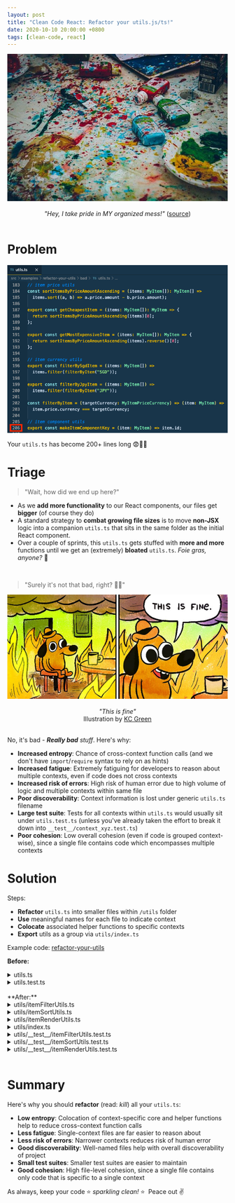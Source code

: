 ```yaml
---
layout: post
title: "Clean Code React: Refactor your utils.js/ts!"
date: 2020-10-10 20:00:00 +0800
tags: [clean-code, react]
---
```


<center>
<img src="/assets/2020-10-10-clean-code-react-refactor-utils/paint-organized-mess.jpg" />
<br />
<br />
<i>"Hey, I take pride in MY organized mess!"</i> (<a href="https://pixabay.com/photos/brush-color-colors-colours-craft-1838983/">source</a>)
</center>
<br />

# Problem

<img src="/assets/2020-10-10-clean-code-react-refactor-utils/utils-large-file.png" />

Your `utils.ts` has become 200+ lines long 😨🤦‍♂️

# Triage

> "Wait, how did we end up here?"

- As we **add more functionality** to our React components, our files get **bigger** (of course they do)
- A standard strategy to **combat growing file sizes** is to move **non-JSX** logic into a companion `utils.ts` that sits in the same folder as the initial React component.
- Over a couple of sprints, this `utils.ts` gets stuffed with **more and more** functions until we get an (extremely) **bloated** `utils.ts`. _Foie gras, anyone?_ 🦆

<br />

> "Surely it's not that bad, right? 💁‍♀️"

<center>
<img src="/assets/2020-10-10-clean-code-react-refactor-utils/this-is-fine-kc-green.jpg" />
<br />
<br />
<i>"This is fine"</i>
<br />
Illustration by <a href="http://kcgreendotcom.com/index.html">KC Green</a>
</center>
<br />

No, it's bad - _**Really bad** stuff_. Here's why:

- **Increased entropy**: Chance of cross-context function calls (and we don't have `import`/`require` syntax to rely on as hints)
- **Increased fatigue**: Extremely fatiguing for developers to reason about multiple contexts, even if code does not cross contexts
- **Increased risk of errors**: High risk of human error due to high volume of logic and multiple contexts within same file
- **Poor discoverability**: Context information is lost under generic `utils.ts` filename
- **Large test suite**: Tests for all contexts within `utils.ts` would usually sit under `utils.test.ts` (unless you've already taken the effort to break it down into `__test__/context_xyz.test.ts`)
- **Poor cohesion**: Low overall cohesion (even if code is grouped context-wise), since a single file contains code which encompasses multiple contexts

# Solution

Steps:

- **Refactor** `utils.ts` into smaller files within `/utils` folder
- **Use** meaningful names for each file to indicate context
- **Colocate** associated helper functions to specific contexts
- **Export** utils as a group via `utils/index.ts`

Example code: [refactor-your-utils](https://github.com/nossbigg/clean-code-react/tree/main/src/examples/refactor-your-utils)

**Before:**

<details markdown='1'>
<summary>utils.ts</summary>

```javascript
import { MyItem, MyItemPriceCurrency } from "../common/typedefs";

// item price utils
const sortItemsByPriceAmountAscending = (items: MyItem[]): MyItem[] =>
  items.sort((a, b) => a.price.amount - b.price.amount);

export const getCheapestItem = (items: MyItem[]): MyItem => {
  return sortItemsByPriceAmountAscending(items)[0];
};

export const getMostExpensiveItem = (items: MyItem[]): MyItem => {
  return sortItemsByPriceAmountAscending(items).reverse()[0];
};

// item currency utils
export const filterBySgdItem = (items: MyItem[]) =>
  items.filter(filterByItem("SGD"));

export const filterByJpyItem = (items: MyItem[]) =>
  items.filter(filterByItem("JPY"));

const filterByItem = (targetCurrency: MyItemPriceCurrency) => (item: MyItem) =>
  item.price.currency === targetCurrency;

// item component utils
export const makeItemComponentKey = (item: MyItem) => item.id;
```

</details>

<details markdown='1'>
<summary>utils.test.ts</summary>

```javascript
import { MyItem } from "../common/typedefs";
import {
  filterByJpyItem,
  filterBySgdItem,
  getCheapestItem,
  getMostExpensiveItem,
  makeItemComponentKey,
} from "./utils";

describe("utils", () => {
  const appleItem: MyItem = {
    id: "abcd",
    title: "Apple",
    price: { amount: 12.3, currency: "SGD" },
  };
  const pearItem: MyItem = {
    id: "efgh",
    title: "Pear",
    price: { amount: 10.23, currency: "SGD" },
  };
  const cornItem: MyItem = {
    id: "ijkl",
    title: "Corn",
    price: { amount: 30.01, currency: "JPY" },
  };
  const mockItems: MyItem[] = [appleItem, pearItem, cornItem];

  it("gets cheapest item", () => {
    expect(getCheapestItem(mockItems)).toEqual(pearItem);
  });

  it("gets most expensive item", () => {
    expect(getMostExpensiveItem(mockItems)).toEqual(cornItem);
  });

  it("filters by sgd items", () => {
    expect(filterBySgdItem(mockItems)).toEqual([appleItem, pearItem]);
  });

  it("filters by jpy items", () => {
    expect(filterByJpyItem(mockItems)).toEqual([cornItem]);
  });

  it("makes item component key", () => {
    expect(makeItemComponentKey(appleItem)).toEqual("abcd");
  });
});
```

</details>

<br />
**After:**

<details markdown='1'>
<summary>utils/itemFilterUtils.ts</summary>

```javascript
import { MyItem, MyItemPriceCurrency } from "../../common/typedefs";

export const filterBySgdItem = (items: MyItem[]) =>
  items.filter(filterByItem("SGD"));

export const filterByJpyItem = (items: MyItem[]) =>
  items.filter(filterByItem("JPY"));

const filterByItem = (targetCurrency: MyItemPriceCurrency) => (item: MyItem) =>
  item.price.currency === targetCurrency;
```

</details>

<details markdown='1'>
<summary>utils/itemSortUtils.ts</summary>

```javascript
import { MyItem } from "../../common/typedefs";

const sortItemsByPriceAmountAscending = (items: MyItem[]): MyItem[] =>
  items.sort((a, b) => a.price.amount - b.price.amount);

export const getCheapestItem = (items: MyItem[]): MyItem => {
  return sortItemsByPriceAmountAscending(items)[0];
};

export const getMostExpensiveItem = (items: MyItem[]): MyItem => {
  return sortItemsByPriceAmountAscending(items).reverse()[0];
};
```

</details>

<details markdown='1'>
<summary>utils/itemRenderUtils.ts</summary>

```javascript
import { MyItem } from "../../common/typedefs";

export const makeItemComponentKey = (item: MyItem) => item.id;
```

</details>

<details markdown='1'>
<summary>utils/index.ts</summary>

```javascript
export * from "./itemFilterUtils";
export * from "./itemRenderUtils";
export * from "./itemSortUtils";
```

</details>

<details markdown='1'>
<summary>utils/__test__/itemFilterUtils.test.ts</summary>

```javascript
import { filterByJpyItem, filterBySgdItem } from "../itemFilterUtils";
import { testMocks } from "./testMocks";

describe("itemFilterUtils", () => {
  const { mockItems, appleItem, pearItem, cornItem } = testMocks;

  it("filters by sgd items", () => {
    expect(filterBySgdItem(mockItems)).toEqual([appleItem, pearItem]);
  });

  it("filters by jpy items", () => {
    expect(filterByJpyItem(mockItems)).toEqual([cornItem]);
  });
});
```

</details>

<details markdown='1'>
<summary>utils/__test__/itemSortUtils.test.ts</summary>

```javascript
import { getCheapestItem, getMostExpensiveItem } from "../itemSortUtils";
import { testMocks } from "./testMocks";

describe("itemSortUtils", () => {
  const { mockItems, pearItem, cornItem } = testMocks;

  it("gets cheapest item", () => {
    expect(getCheapestItem(mockItems)).toEqual(pearItem);
  });

  it("gets most expensive item", () => {
    expect(getMostExpensiveItem(mockItems)).toEqual(cornItem);
  });
});
```

</details>

<details markdown='1'>
<summary>utils/__test__/itemRenderUtils.test.ts</summary>

```javascript
import { makeItemComponentKey } from "../itemRenderUtils";
import { testMocks } from "./testMocks";

describe("itemRenderUtils", () => {
  const { appleItem } = testMocks;

  it("makes item component key", () => {
    expect(makeItemComponentKey(appleItem)).toEqual("abcd");
  });
});
```

</details>

<br />

# Summary

Here's why you should **refactor** (read: _kill_) all your `utils.ts`:

- **Low entropy**: Colocation of context-specific core and helper functions help to reduce cross-context function calls
- **Less fatigue**: Single-context files are far easier to reason about
- **Less risk of errors**: Narrower contexts reduces risk of human error
- **Good discoverability**: Well-named files help with overall discoverability of project
- **Small test suites**: Smaller test suites are easier to maintain
- **Good cohesion**: High file-level cohesion, since a single file contains only code that is specific to a single context

As always, keep your code ⭐️ _sparkling clean!_ ⭐️ &nbsp;Peace out ✌️
